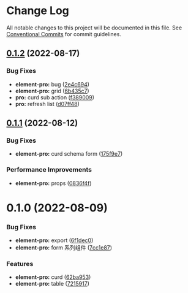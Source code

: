 # Change Log

All notable changes to this project will be documented in this file.
See [Conventional Commits](https://conventionalcommits.org) for commit guidelines.

## [0.1.2](https://github.com/zxeryu/vue-start/compare/@vue-start/element-pro@0.1.1...@vue-start/element-pro@0.1.2) (2022-08-17)

### Bug Fixes

- **element-pro:** bug ([2e4c694](https://github.com/zxeryu/vue-start/commit/2e4c69469a3babd4d08ea13c934a71a31df5b743))
- **element-pro:** grid ([6b435c7](https://github.com/zxeryu/vue-start/commit/6b435c796890dc1e253f35f7b622bb14041c01cf))
- **pro:** curd sub action ([f389009](https://github.com/zxeryu/vue-start/commit/f389009b9890844d51c6ad92279ac308e7686517))
- **pro:** refresh list ([d07ff48](https://github.com/zxeryu/vue-start/commit/d07ff484918271516db2aeca7727eb83dfad63ff))

## [0.1.1](https://github.com/zxeryu/vue-start/compare/@vue-start/element-pro@0.1.0...@vue-start/element-pro@0.1.1) (2022-08-12)

### Bug Fixes

- **element-pro:** curd schema form ([175f9e7](https://github.com/zxeryu/vue-start/commit/175f9e70482009afd118573be6e716535f584043))

### Performance Improvements

- **element-pro:** props ([0836f4f](https://github.com/zxeryu/vue-start/commit/0836f4fcfa2bc11c68a44ca62e8fa3f19b45218b))

# 0.1.0 (2022-08-09)

### Bug Fixes

- **element-pro:** export ([6f1dec0](https://github.com/zxeryu/vue-start/commit/6f1dec0e26f0932714b217538619af0bf9e3e4f9))
- **element-pro:** form 系列组件 ([7cc1e87](https://github.com/zxeryu/vue-start/commit/7cc1e87fe49dc0f3a1a274d5eb53216d9c03e010))

### Features

- **element-pro:** curd ([62ba953](https://github.com/zxeryu/vue-start/commit/62ba953ef0df8970e55f423f68c4e1f30fd6df42))
- **element-pro:** table ([7215917](https://github.com/zxeryu/vue-start/commit/7215917407a557c94e92bc76c4c8afa946dfa774))
